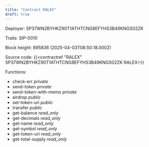 ```yaml
---
title: "Contract RALEX"
draft: true
---
```

Deployer: SP37WN2BYHKZ90T1ATHTCNG8EFYHS3B49KNGS02ZK

Traits:
 SIP-0010



Block height: 895836 (2025-04-03T08:50:18.000Z)

Source code: {{<contractref "RALEX" SP37WN2BYHKZ90T1ATHTCNG8EFYHS3B49KNGS02ZK RALEX>}}

Functions:

* check-err _private_
* send-token _private_
* send-token-with-memo _private_
* airdrop _public_
* set-token-uri _public_
* transfer _public_
* get-balance _read_only_
* get-decimals _read_only_
* get-name _read_only_
* get-symbol _read_only_
* get-token-uri _read_only_
* get-total-supply _read_only_
